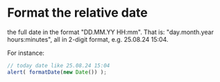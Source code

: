 # Format the relative date

the full date in the format "DD.MM.YY HH:mm". That is: "day.month.year hours:minutes", all in 2-digit format, e.g. 25.08.24 15:04.

For instance:
``` javascript
// today date like 25.08.24 15:04
alert( formatDate(new Date()) );